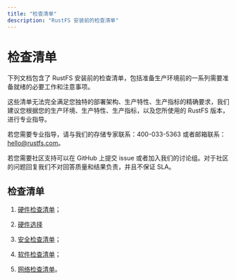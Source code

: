 ```yaml
---
title: "检查清单"
description: "RustFS 安装前的检查清单"
---
```


# 检查清单


下列文档包含了 RustFS 安装前的检查清单，包括准备生产环境前的一系列需要准备就绪的必要工作和注意事项。

这些清单无法完全满足您独特的部署架构、生产特性、生产指标的精确要求，我们建议您根据您的生产环境、生产特性、生产指标，以及您所使用的 RustFS 版本，进行专业指导。

若您需要专业指导，请与我们的存储专家联系：400-033-5363 或者邮箱联系：hello@rustfs.com。

若您需要社区支持可以在 GitHub 上提交 issue 或者加入我们的讨论组。对于社区的问题回复我们不对回答质量和结果负责，并且不保证 SLA。

## 检查清单

1. [硬件检查清单](./hardware-checklists.md)；

2. [硬件选择](./hardware-selection.md)

2. [安全检查清单](./security-checklists)；

3. [软件检查清单](./software-checklists)；

4. [网络检查清单](./network-checklists)。
